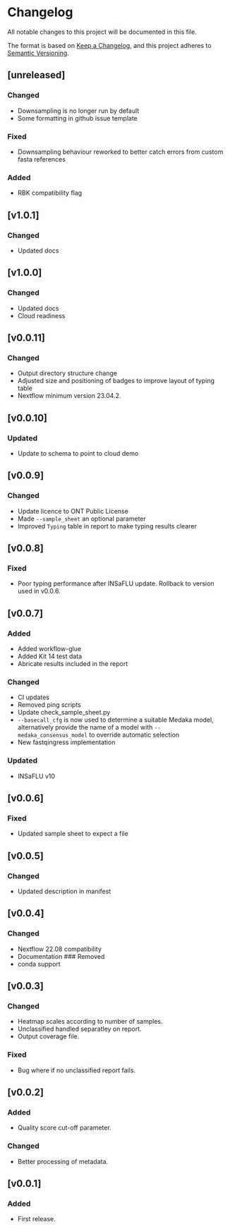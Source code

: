 # Changelog
All notable changes to this project will be documented in this file.

The format is based on [Keep a Changelog](https://keepachangelog.com/en/1.0.0/),
and this project adheres to [Semantic Versioning](https://semver.org/spec/v2.0.0.html).

## [unreleased]
### Changed
- Downsampling is no longer run by default
- Some formatting in github issue template
### Fixed
- Downsampling behaviour reworked to better catch errors from custom fasta references
### Added
- RBK compatibility flag 

## [v1.0.1]
### Changed
- Updated docs

## [v1.0.0]
### Changed
- Updated docs
- Cloud readiness

## [v0.0.11]
### Changed
- Output directory structure change
- Adjusted size and positioning of badges to improve layout of typing table
- Nextflow minimum version 23.04.2.

## [v0.0.10]
### Updated
- Update to schema to point to cloud demo

## [v0.0.9]
### Changed
- Update licence to ONT Public License
- Made `--sample_sheet` an optional parameter
- Improved `Typing` table in report to make typing results clearer

## [v0.0.8]
### Fixed
- Poor typing performance after INSaFLU update. Rollback to version used in v0.0.6.

## [v0.0.7]
### Added
- Added workflow-glue
- Added Kit 14 test data
- Abricate results included in the report
### Changed
- CI updates
- Removed ping scripts
- Update check_sample_sheet.py
- `--basecall_cfg` is now used to determine a suitable Medaka model, alternatively provide the name of a model with `--medaka_consensus_model` to override automatic selection
- New fastqingress implementation
### Updated
- INSaFLU v10

## [v0.0.6]
### Fixed
- Updated sample sheet to expect a file

## [v0.0.5]
### Changed
- Updated description in manifest

## [v0.0.4]
### Changed
- Nextflow 22.08 compatibility
- Documentation
### Removed
- conda support

## [v0.0.3]
### Changed
- Heatmap scales according to number of samples.
- Unclassified handled separatley on report.
- Output coverage file.
### Fixed
- Bug where if no unclassified report fails.

## [v0.0.2]
### Added
- Quality score cut-off parameter.
### Changed
- Better processing of metadata.

## [v0.0.1]
### Added
- First release.
